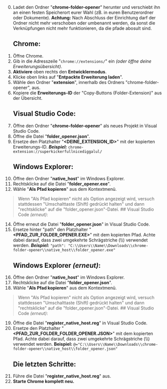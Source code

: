 0. Ladet den Ordner "**chrome-folder-opener**" herunter und verschiebt ihn an einen festen Speicherort eurer Wahl (zB. in euren Benutzerordner oder Dokumente).
    **Achtung:** Nach Abschluss der Einrichtung darf der Ordner nicht mehr verschoben oder umbenannt werden, da sonst die Verknüpfungen nicht mehr funktionieren, da die pfade abosult sind.
	## Chrome:
1. Öffne Chrome.
2. Gib in die Adresszeile "`chrome://extensions/`" ein *(oder öffne deine Erweiterungsübersicht)*.
3. **Aktiviere** oben rechts den **Entwicklermodus**.
4. Klicke oben links auf "**Entpackte Erweiterung laden**".
5. Wähle den Ordner "**extension**", innerhalb des Ordners "chrome-folder-opener", aus.
6. Kopiere die **Erweiterungs-ID** der "Copy-Buttons (Folder-Extension)" aus der Übersicht.
	## Visual Studio Code:
7. Öffne den Ordner "**chrome-folder-opener**" als neues Projekt in Visual Studio Code.
8. Öffne die Datei "**folder_opener.json**".
9. Ersetze den Platzhalter "**<DEINE_EXTENSION_ID>**" mit der kopierten Erweiterungs-ID.
    ***Beispiel:*** `chrome-extension://superkickerfullnicediggalul/`
	## Windows Explorer:
10. Öffne den Ordner "**native_host**" im Windows Explorer.
11. Rechtsklicke auf die Datei "**folder_opener.exe**".
12. Wähle "**Als Pfad kopieren**" aus dem Kontextmenü.
> Wenn "Als Pfad kopieren" nicht als Option angezeigt wird, versuch
> stattdessen "Umschalttaste (Shift) gedrückt halten" und dann
> "rechtsklicke" auf die "folder_opener.json"-Datei.
	## Visual Studio Code *(erneut)*:
14. Öffne erneut die Datei "**folder_opener.json**" in Visual Studio Code.
15. Ersetze hinter "path" den Platzhalter "**<PFAD_ZUR_FOLDER_OPENER.EXE>**" mit dem kopierten Pfad. Achte dabei darauf, dass zwei umgekehrte Schrägstriche (\\\\) verwendet werden.
	***Beispiel:*** `"path": "C:\\Users\\Name\\Downloads\\chrome-folder-opener\\native_host\\folder_opener.exe"`
	## Windows Explorer *(erneut)*:
16. Öffne den Ordner "**native_host**" im Windows Explorer.
17. Rechtsklicke auf die Datei "**folder_opener.json**".
18. Wähle "**Als Pfad kopieren**" aus dem Kontextmenü.
> Wenn "Als Pfad kopieren" nicht als Option angezeigt wird, versuch
> stattdessen "Umschalttaste (Shift) gedrückt halten" und dann
> "rechtsklicke" auf die "folder_opener.json"-Datei.
	## Visual Studio Code *(erneut)*:
19. Öffne die Datei "**register_native_host.reg**" in Visual Studio Code.
20. Ersetze den Platzhalter "**<PFAD_ZUR_FOLDER_FOLDER_OPENER.JSON>**" mit dem kopierten Pfad. Achte dabei darauf, dass zwei umgekehrte Schrägstriche (\\\\) verwendet werden.
    **Beispiel:** `@="C:\\Users\\Name\\Downloads\\chrome-folder-opener\\native_host\\folder_opener.json"`
	## Die letzten Schritte:
21. Führe die Datei "**register_native_host.reg**" aus.
22. **Starte Chrome komplett neu.**
